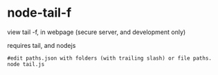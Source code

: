 # node-tail-f
view tail -f, in webpage (secure server, and development only)

requires tail, and nodejs



```
#edit paths.json with folders (with trailing slash) or file paths.
node tail.js

```